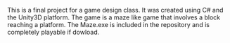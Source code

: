 This is a final project for a game design class. It was created using C# and the Unity3D platform. The game is a maze like
game that involves a block reaching a platform. The Maze.exe is included in the repository and is completely playable if
dowload.
